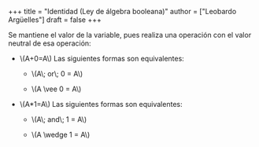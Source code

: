 +++
title = "Identidad (Ley de álgebra booleana)"
author = ["Leobardo Argüelles"]
draft = false
+++

Se mantiene el valor de la variable, pues realiza una operación con el valor
neutral de esa operación:

-   \\(A+0=A\\)
    Las siguientes formas son equivalentes:
    -   \\(A\\; or\\; 0 = A\\)

    -   \\(A \vee 0 = A\\)

-   \\(A\*1=A\\)
    Las siguientes formas son equivalentes:
    -   \\(A\\; and\\; 1 = A\\)

    -   \\(A \wedge 1 = A\\)
